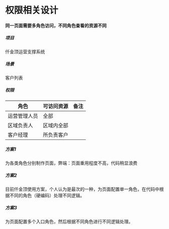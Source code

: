 # 权限相关设计

#### 同一页面需要多角色访问，不同角色查看的资源不同

##### 项目

仟金顶运营支撑系统

##### 场景

客户列表

##### 权限

| 角色     | 可访问资源 | 备注   |
| ------ | ----- | ---- |
| 运营管理人员 | 全部    |      |
| 区域负责人  | 区域内全部 |      |
| 客户经理   | 所负责客户 |      |

##### 方案1

为各类角色分别制作页面，弊端：页面重用程度不高，代码稍显浪费

##### 方案2

目前仟金顶使用方案，个人认为是最次的一种，为页面配置单一角色，在代码中根据不同的角色（硬编码）处理不同逻辑。

##### 方案3

为页面配置多个入口角色，然后根据不同角色进行不同逻辑处理。